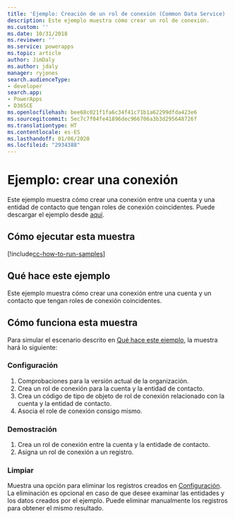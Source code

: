 ```yaml
---
title: 'Ejemplo: Creación de un rol de conexión (Common Data Service) | Microsoft Docs'
description: Este ejemplo muestra cómo crear un rol de conexión.
ms.custom: ''
ms.date: 10/31/2018
ms.reviewer: ''
ms.service: powerapps
ms.topic: article
author: JimDaly
ms.author: jdaly
manager: ryjones
search.audienceType:
- developer
search.app:
- PowerApps
- D365CE
ms.openlocfilehash: bee68c021f1fa6c34f41c71b1a62299dfda423e6
ms.sourcegitcommit: 5ec7c7f04fe41896dec966706a3b3d295648726f
ms.translationtype: HT
ms.contentlocale: es-ES
ms.lasthandoff: 01/06/2020
ms.locfileid: "2934388"
---
```

# <a name="sample-create-a-connection"></a>Ejemplo: crear una conexión

Este ejemplo muestra cómo crear una conexión entre una cuenta y una entidad de contacto que tengan roles de conexión coincidentes. Puede descargar el ejemplo desde [aquí](https://github.com/Microsoft/PowerApps-Samples/tree/master/cds/orgsvc/C%23/ConnectionEarlyBound). 
  
## <a name="how-to-run-this-sample"></a>Cómo ejecutar esta muestra

[!include[cc-how-to-run-samples](../../includes/cc-how-to-run-samples.md)]

## <a name="what-this-sample-does"></a>Qué hace este ejemplo

Este ejemplo muestra cómo crear una conexión entre una cuenta y un contacto que tengan roles de conexión coincidentes.  

## <a name="how-this-sample-works"></a>Cómo funciona esta muestra

Para simular el escenario descrito en [Qué hace este ejemplo](#what-this-sample-does), la muestra hará lo siguiente:

### <a name="setup"></a>Configuración

1. Comprobaciones para la versión actual de la organización.
2. Crea un rol de conexión para la cuenta y la entidad de contacto.
3. Crea un código de tipo de objeto de rol de conexión relacionado con la cuenta y la entidad de contacto.
4. Asocia el role de conexión consigo mismo.

### <a name="demonstrate"></a>Demostración

1. Crea un rol de conexión entre la cuenta y la entidade de contacto. 
2. Asigna un rol de conexión a un registro.

### <a name="clean-up"></a>Limpiar

Muestra una opción para eliminar los registros creados en [Configuración](#setup). La eliminación es opcional en caso de que desee examinar las entidades y los datos creados por el ejemplo. Puede eliminar manualmente los registros para obtener el mismo resultado.
